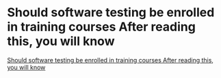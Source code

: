 # Should software testing be enrolled in training courses After reading this, you will know
[Should software testing be enrolled in training courses After reading this, you will know](https://aiwithcloud.com/2022/09/19/should_software_testing_be_enrolled_in_training_courses_after_reading_this_you_will_know/)